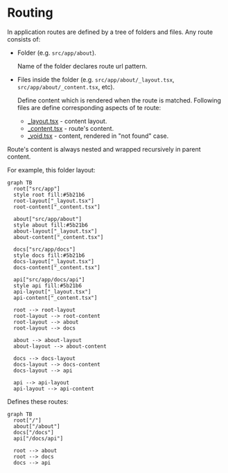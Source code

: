 # Routing

In application routes are defined by a tree of folders and files.
Any route consists of:

- Folder (e.g. `src/app/about`).

  Name of the folder declares route url pattern.

- Files inside the folder (e.g. `src/app/about/_layout.tsx`,
  `src/app/about/_content.tsx`, etc).

  Define content which is rendered when the route is matched. Following files
  are define corresponding aspects of te route:

  - [\_layout.tsx](/docs/routing/_layout) - content layout.
  - [\_content.tsx](/docs/routing/_content) - route's content.
  - [\_void.tsx](/docs/routing/_content) - content, rendered in "not found" case.

Route's content is always nested and wrapped recursively in parent content.

For example, this folder layout:

```mermaid
graph TB
  root["src/app"]
  style root fill:#5b21b6
  root-layout["_layout.tsx"]
  root-content["_content.tsx"]

  about["src/app/about"]
  style about fill:#5b21b6
  about-layout["_layout.tsx"]
  about-content["_content.tsx"]

  docs["src/app/docs"]
  style docs fill:#5b21b6
  docs-layout["_layout.tsx"]
  docs-content["_content.tsx"]

  api["src/app/docs/api"]
  style api fill:#5b21b6
  api-layout["_layout.tsx"]
  api-content["_content.tsx"]

  root --> root-layout
  root-layout --> root-content
  root-layout --> about
  root-layout --> docs

  about --> about-layout
  about-layout --> about-content

  docs --> docs-layout
  docs-layout --> docs-content
  docs-layout --> api

  api --> api-layout
  api-layout --> api-content
```

Defines these routes:

```mermaid
graph TB
  root["/"]
  about["/about"]
  docs["/docs"]
  api["/docs/api"]

  root --> about
  root --> docs
  docs --> api
```
